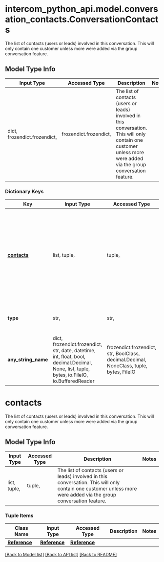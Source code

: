 # intercom_python_api.model.conversation_contacts.ConversationContacts

The list of contacts (users or leads) involved in this conversation. This will only contain one customer unless more were added via the group conversation feature.

## Model Type Info
Input Type | Accessed Type | Description | Notes
------------ | ------------- | ------------- | -------------
dict, frozendict.frozendict,  | frozendict.frozendict,  | The list of contacts (users or leads) involved in this conversation. This will only contain one customer unless more were added via the group conversation feature. | 

### Dictionary Keys
Key | Input Type | Accessed Type | Description | Notes
------------ | ------------- | ------------- | ------------- | -------------
**[contacts](#contacts)** | list, tuple,  | tuple,  | The list of contacts (users or leads) involved in this conversation. This will only contain one customer unless more were added via the group conversation feature. | [optional] 
**type** | str,  | str,  |  | [optional] must be one of ["contact.list", ] 
**any_string_name** | dict, frozendict.frozendict, str, date, datetime, int, float, bool, decimal.Decimal, None, list, tuple, bytes, io.FileIO, io.BufferedReader | frozendict.frozendict, str, BoolClass, decimal.Decimal, NoneClass, tuple, bytes, FileIO | any string name can be used but the value must be the correct type | [optional]

# contacts

The list of contacts (users or leads) involved in this conversation. This will only contain one customer unless more were added via the group conversation feature.

## Model Type Info
Input Type | Accessed Type | Description | Notes
------------ | ------------- | ------------- | -------------
list, tuple,  | tuple,  | The list of contacts (users or leads) involved in this conversation. This will only contain one customer unless more were added via the group conversation feature. | 

### Tuple Items
Class Name | Input Type | Accessed Type | Description | Notes
------------- | ------------- | ------------- | ------------- | -------------
[**Reference**](Reference.md) | [**Reference**](Reference.md) | [**Reference**](Reference.md) |  | 

[[Back to Model list]](../../README.md#documentation-for-models) [[Back to API list]](../../README.md#documentation-for-api-endpoints) [[Back to README]](../../README.md)

